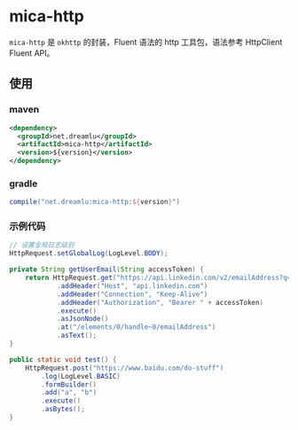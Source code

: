 # mica-http
`mica-http` 是 `okhttp` 的封装，Fluent 语法的 http 工具包，语法参考 HttpClient Fluent API。

## 使用
### maven
```xml
<dependency>
  <groupId>net.dreamlu</groupId>
  <artifactId>mica-http</artifactId>
  <version>${version}</version>
</dependency>
```

### gradle
```groovy
compile("net.dreamlu:mica-http:${version}")
```

### 示例代码
```java
// 设置全局日志级别
HttpRequest.setGlobalLog(LogLevel.BODY);

private String getUserEmail(String accessToken) {
    return HttpRequest.get("https://api.linkedin.com/v2/emailAddress?q=members&projection=(elements*(handle~))")
            .addHeader("Host", "api.linkedin.com")
            .addHeader("Connection", "Keep-Alive")
            .addHeader("Authorization", "Bearer " + accessToken)
            .execute()
            .asJsonNode()
            .at("/elements/0/handle~0/emailAddress")
            .asText();
}

public static void test() {
	HttpRequest.post("https://www.baidu.com/do-stuff")
		.log(LogLevel.BASIC)
		.formBuilder()
		.add("a", "b")
		.execute()
		.asBytes();
}
```
